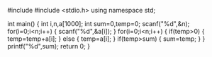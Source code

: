 #include <iostream>
#include <stdio.h>
using namespace std;

int main()
{
    int i,n,a[1000];
    int sum=0,temp=0;
    scanf("%d",&n);
    for(i=0;i<n;i++)
    {
        scanf("%d",&a[i]);
    }
    for(i=0;i<n;i++)
    {
        if(temp>0)
        {
            temp=temp+a[i];
        }
        else
        {
        temp=a[i];
        }
        if(temp>sum)
        {
            sum=temp;
        }
    }
    printf("%d",sum);
    return 0;
}
